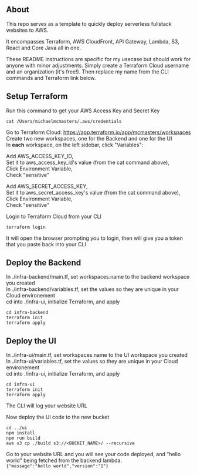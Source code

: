 ## About

This repo serves as a template to quickly deploy serverless fullstack websites to AWS.

It encompasses Terraform, AWS CloudFront, API Gateway, Lambda, S3, React and Core Java all in one.

These README instructions are specific for my usecase but should work for anyone with minor adjustments. Simply create a Terraform Cloud username and an organization (it's free!). Then replace my name from the CLI commands and Terraform link below.

## Setup Terraform

Run this command to get your AWS Access Key and Secret Key
```
cat /Users/michaelmcmasters/.aws/credentials
```

Go to Terraform Cloud: https://app.terraform.io/app/mcmasters/workspaces
<br />
Create two new workspaces, one for the Backend and one for the UI
<br />
In **each** workspace, on the left sidebar, click "Variables":

Add AWS_ACCESS_KEY_ID,
<br />
Set it to aws_access_key_id's value (from the cat command above),
<br />
Click Environment Variable,
<br />
Check "sensitive"

Add AWS_SECRET_ACCESS_KEY,
<br />
Set it to aws_secret_access_key's value (from the cat command above),
<br />
Click Environment Variable,
<br />
Check "sensitive"

Login to Terraform Cloud from your CLI
```
terraform login
```
It will open the browser prompting you to login, then will give you a token that you paste back into your CLI


## Deploy the Backend

In ./infra-backend/main.tf, set workspaces.name to the backend workspace you created
<br />
In ./infra-backend/variables.tf, set the values so they are unique in your Cloud environement
<br />
cd into ./infra-ui, initialize Terraform, and apply
```
cd infra-backend
terraform init
terraform apply
```


## Deploy the UI

In ./infra-ui/main.tf, set workspaces.name to the UI workspace you created
<br />
In ./infra-ui/variables.tf, set the values so they are unique in your Cloud environement
<br />
cd into ./infra-ui, initialize Terraform, and apply
```
cd infra-ui
terraform init
terraform apply
```
The CLI will log your website URL

Now deploy the UI code to the new bucket
```
cd ../ui
npm install
npm run build
aws s3 cp ./build s3://<BUCKET_NAME>/ --recursive
```

Go to your website URL and you will see your code deployed, and "hello world" being fetched from the backend lambda.
<br />
`{"message":"hello world","version":"1"}`
